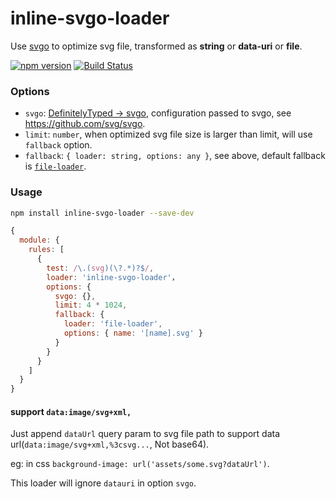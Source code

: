 # inline-svgo-loader
Use [svgo](https://github.com/svg/svgo) to optimize svg file, transformed as **string** or **data-uri** or **file**.

[![npm version](https://img.shields.io/npm/v/inline-svgo-loader.svg)](https://www.npmjs.com/package/inline-svgo-loader)
[![Build Status](https://travis-ci.org/lovetingyuan/inline-svgo-loader.svg?branch=master)](https://travis-ci.org/lovetingyuan/inline-svgo-loader)

### Options
* `svgo`: [DefinitelyTyped -> svgo](https://github.com/DefinitelyTyped/DefinitelyTyped/blob/master/types/svgo/index.d.ts), configuration passed to svgo, see https://github.com/svg/svgo.
* `limit`: `number`, when optimized svg file size is larger than limit, will use `fallback` option.
* `fallback`: `{ loader: string, options: any }`, see above, default fallback is [`file-loader`](https://github.com/webpack-contrib/file-loader).

### Usage
```bash
npm install inline-svgo-loader --save-dev
```

```javascript
{
  module: {
    rules: [
      {
        test: /\.(svg)(\?.*)?$/,
        loader: 'inline-svgo-loader'，
        options: {
          svgo: {},
          limit: 4 * 1024,
          fallback: {
            loader: 'file-loader',
            options: { name: '[name].svg' }
          }
        }
      }
    ]
  }
}
```

#### support `data:image/svg+xml,`
Just append `dataUrl` query param to svg file path to support data url(`data:image/svg+xml,%3csvg...`, Not base64).

eg: in css `background-image: url('assets/some.svg?dataUrl')`.

This loader will ignore `datauri` in option `svgo`.
